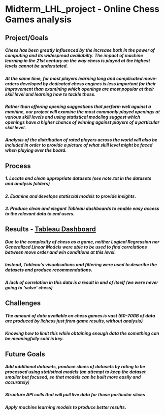 # Midterm_LHL_project - Online Chess Games analysis

## Project/Goals
##### Chess has been greatly influenced by the increase both in the power of computing and its widespread availabilty. The impact of machine learning in the 21st century on the way chess is played at the highest levels cannot be understated. 

##### At the same time, for most players learning long and complicated move-orders developed by dedicated chess engines is less important for their improvement than examining which openings are most popular at their skill level and learning how to tackle those. 

##### Rather than offering opening suggestions that perform well against a machine, our project will examine the most commonly played openings at various skill levels and using statistical modeling suggest which openings have a higher chance of winning against players of a particular skill level.

##### Analysis of the distribution of rated players across the world will also be included in order to provide a picture of what skill level might be faced when playing over the board.

## Process
##### 1. Locate and clean appropriate datasets (see note.txt in the datasets and analysis folders)
##### 2. Examine and develope statiscial models to provide insights.
##### 3. Produce clean and elegant Tableau dashboards to enable easy access to the relevant data to end users.

## Results - [Tableau Dashboard](https://public.tableau.com/app/profile/adrian1635/viz/Chess_17013176907810/Sheet11?publish=yes)
##### Due to the complexity of chess as a game, neither Logical Regression nor Generalized Linear Models were able to be used to find correlations between move order and win conditions at this level. 
##### Instead, Tableau's visualisations and filtering were used to describe the datasets and produce recommendations.
##### A lack of correlation in this data is a result in and of itself (we were never going to 'solve' chess)

## Challenges 
##### The amount of data available on chess games is vast (60-70GB of data are produced by lichess just from game results, without analysis)
##### Knowing how to limit this while obtaining enough data the something can be meaningfully said is key.

## Future Goals
##### Add additional datasets, produce slices of datasets by rating to be processed using statistical models (an attempt to keep the dataset smaller but focused, so that models can be built more easily and accurately)
##### Structure API calls that will pull live data for those particular slices
##### Apply machine learning models to produce better results.
